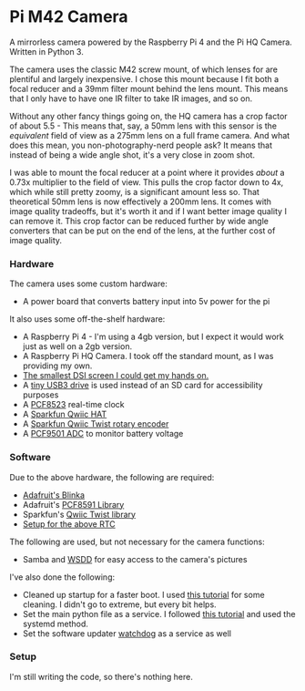# Pi M42 Camera
 A mirrorless camera powered by the Raspberry Pi 4 and the Pi HQ Camera. Written in Python 3.

The camera uses the classic M42 screw mount, of which lenses for are plentiful and largely inexpensive. I chose this mount because I fit both a focal reducer and a 39mm filter mount behind the lens mount. This means that I only have to have one IR filter to take IR images, and so on.

Without any other fancy things going on, the HQ camera has a crop factor of about 5.5 - This means that, say, a 50mm lens with this sensor is the *equivalent* field of view as a 275mm lens on a full frame camera. And what does this mean, you non-photography-nerd people ask? It means that instead of being a wide angle shot, it's a very close in zoom shot.

I was able to mount the focal reducer at a point where it provides *about* a 0.73x multiplier to the field of view. This pulls the crop factor down to 4x, which while still pretty zoomy, is a significant amount less so. That theoretical 50mm lens is now effectively a 200mm lens. It comes with image quality tradeoffs, but it's worth it and if I want better image quality I can remove it. This crop factor can be reduced further by wide angle converters that can be put on the end of the lens, at the further cost of image quality.

### Hardware
The camera uses some custom hardware:
- A power board that converts battery input into 5v power for the pi

It also uses some off-the-shelf hardware:
- A Raspberry Pi 4 - I'm using a 4gb version, but I expect it would work just as well on a 2gb version.
- A Raspberry Pi HQ Camera. I took off the standard mount, as I was providing my own.
- [The smallest DSI screen I could get my hands on.](https://www.amazon.com/gp/product/B08634Y16L)
- A [tiny USB3 drive](https://www.amazon.com/gp/product/B07XHYVN62) is used instead of an SD card for accessibility purposes
- A [PCF8523](https://www.adafruit.com/product/3295) real-time clock
- A [Sparkfun Qwiic HAT](https://www.sparkfun.com/products/14459)
- A [Sparkfun Qwiic Twist rotary encoder](https://www.sparkfun.com/products/15083)
- A [PCF9501 ADC](https://www.adafruit.com/product/4648) to monitor battery voltage

### Software
Due to the above hardware, the following are required:
- [Adafruit's Blinka](https://learn.adafruit.com/circuitpython-on-raspberrypi-linux)
- Adafruit's [PCF8591 Library](https://github.com/adafruit/Adafruit_CircuitPython_PCF8591)
- Sparkfun's [Qwiic Twist library](https://github.com/sparkfun/Qwiic_Twist_Py)
- [Setup for the above RTC](https://learn.adafruit.com/adding-a-real-time-clock-to-raspberry-pi)

The following are used, but not necessary for the camera functions:
- Samba and [WSDD](https://github.com/christgau/wsdd) for easy access to the camera's pictures

I've also done the following:
- Cleaned up startup for a faster boot. I used [this tutorial](https://singleboardbytes.com/637/how-to-fast-boot-raspberry-pi.htm) for some cleaning. I didn't go to extreme, but every bit helps.
- Set the main python file as a service. I followed [this tutorial](https://www.dexterindustries.com/howto/run-a-program-on-your-raspberry-pi-at-startup/) and used the systemd method.
- Set the software updater [watchdog](https://stackoverflow.com/questions/182197/how-do-i-watch-a-file-for-changes) as a service as well

### Setup
I'm still writing the code, so there's nothing here.
